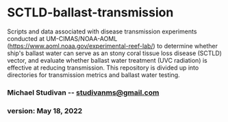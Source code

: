 # SCTLD-ballast-transmission

Scripts and data associated with disease transmission experiments conducted at UM-CIMAS/NOAA-AOML (https://www.aoml.noaa.gov/experimental-reef-lab/) to determine whether ship's ballast water can serve as an stony coral tissue loss disease (SCTLD) vector, and evaluate whether ballast water treatment (UVC radiation) is effective at reducing transmission. This repository is divided up into directories for transmission metrics and ballast water testing.

### Michael Studivan -- <studivanms@gmail.com>
### version: May 18, 2022
